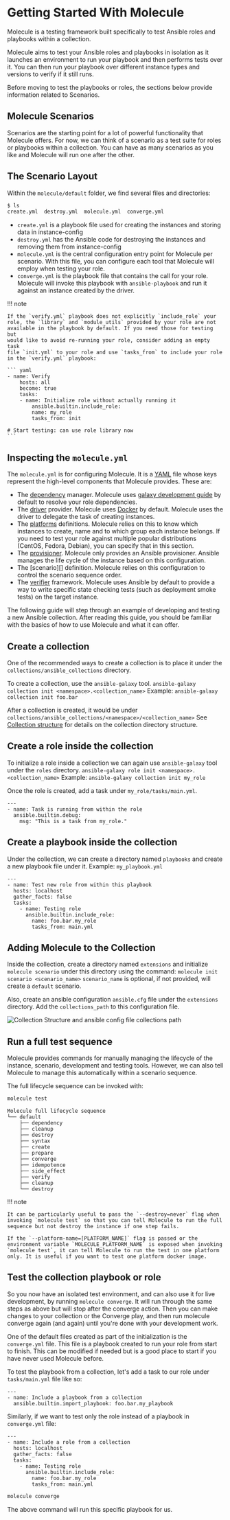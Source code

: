 # Getting Started With Molecule

Molecule is a testing framework built specifically to test Ansible roles and playbooks within a collection.

Molecule aims to test your Ansible roles and playbooks in isolation
as it launches an environment to run your playbook and then performs tests over it.
You can then run your playbook over different instance types and versions to verify if it still runs.

Before moving to test the playbooks or roles, the sections below provide information related to Scenarios.

## Molecule Scenarios

Scenarios are the starting point for a lot of powerful functionality that Molecule offers.
For now, we can think of a scenario as a test suite for roles or playbooks within a collection.
You can have as many scenarios as you like and Molecule will run one after the other.

## The Scenario Layout

Within the `molecule/default` folder, we find several files and
directories:

```bash
$ ls
create.yml  destroy.yml  molecule.yml  converge.yml
```

- `create.yml` is a playbook file used for creating the instances
  and storing data in instance-config
- `destroy.yml` has the Ansible code for destroying the instances
  and removing them from instance-config
- `molecule.yml` is the central configuration entry point for Molecule per scenario.
  With this file, you can configure each tool that Molecule will
  employ when testing your role.
- `converge.yml` is the playbook file that contains the call for your
  role. Molecule will invoke this playbook with `ansible-playbook` and
  run it against an instance created by the driver.

!!! note

    If the `verify.yml` playbook does not explicitly `include_role` your
    role, the `library` and `module_utils` provided by your role are not
    available in the playbook by default. If you need those for testing but
    would like to avoid re-running your role, consider adding an empty task
    file `init.yml` to your role and use `tasks_from` to include your role
    in the `verify.yml` playbook:

    ``` yaml
    - name: Verify
        hosts: all
        become: true
        tasks:
        - name: Initialize role without actually running it
            ansible.builtin.include_role:
            name: my_role
            tasks_from: init

    # Start testing: can use role library now
    ```

## Inspecting the `molecule.yml`

The `molecule.yml` is for configuring Molecule. It is a
[YAML](https://yaml.org/) file whose keys represent the high-level
components that Molecule provides. These are:

- The [dependency](configuration.md#dependency) manager. Molecule
  uses [galaxy development guide]
  by default to resolve your role dependencies.
- The [driver](configuration.md#driver) provider. Molecule uses
  [Docker](https://docs.docker.com/) by default. Molecule uses the
  driver to delegate the task of creating instances.
- The [platforms](configuration.md#platforms) definitions. Molecule
  relies on this to know which instances to create, name and to which
  group each instance belongs. If you need to test your role against
  multiple popular distributions (CentOS, Fedora, Debian), you can
  specify that in this section.
- The [provisioner](configuration.md#provisioner). Molecule only
  provides an Ansible provisioner. Ansible manages the life cycle of
  the instance based on this configuration.
- The [scenario][] definition.
  Molecule relies on this configuration to control the scenario
  sequence order.
- The [verifier](configuration.md#verifier) framework. Molecule
  uses Ansible by default to provide a way to write specific state
  checking tests (such as deployment smoke tests) on the target
  instance.

The following guide will step through an example of developing and
testing a new Ansible collection. After reading this guide, you should be
familiar with the basics of how to use Molecule and what it can offer.

## Create a collection

One of the recommended ways to create a collection is to place it
under the `collections/ansible_collections` directory.

To create a collection, use the `ansible-galaxy` tool.
`ansible-galaxy collection init <namespace>.<collection_name>`
Example: `ansible-galaxy collection init foo.bar`

After a collection is created, it would be under
`collections/ansible_collections/<namespace>/<collection_name>`
See [Collection structure](https://docs.ansible.com/ansible/5/dev_guide/developing_collections_structure.html#collection-structure) for details on the collection directory structure.

## Create a role inside the collection

To initialize a role inside a collection we can again use `ansible-galaxy` tool under the `roles` directory.
`ansible-galaxy role init <namespace>.<collection_name>`
Example: `ansible-galaxy collection init my_role`

Once the role is created, add a task under `my_role/tasks/main.yml`.

```
---
- name: Task is running from within the role
  ansible.builtin.debug:
    msg: "This is a task from my_role."
```

## Create a playbook inside the collection

Under the collection, we can create a directory named `playbooks`
and create a new playbook file under it.
Example: `my_playbook.yml`

```
---
- name: Test new role from within this playbook
  hosts: localhost
  gather_facts: false
  tasks:
    - name: Testing role
      ansible.builtin.include_role:
        name: foo.bar.my_role
        tasks_from: main.yml

```

## Adding Molecule to the Collection

Inside the collection, create a directory named `extensions`
and initialize `molecule scenario` under this directory using
the command: `molecule init scenario <scenario_name>`
`scenario_name` is optional, if not provided, will create
a `default` scenario.

Also, create an ansible configuration `ansible.cfg` file under the `extensions` directory.
Add the `collections_path` to this configuration file.

![Collection Structure and ansible config file collections path](images/collection_structure_and_ansible_cfg.png)

## Run a full test sequence

Molecule provides commands for manually managing the lifecycle of the
instance, scenario, development and testing tools. However, we can also
tell Molecule to manage this automatically within a
scenario sequence.

The full lifecycle sequence can be invoked with:

```bash
molecule test
```

```
Molecule full lifecycle sequence
└── default
    ├── dependency
    ├── cleanup
    ├── destroy
    ├── syntax
    ├── create
    ├── prepare
    ├── converge
    ├── idempotence
    ├── side_effect
    ├── verify
    ├── cleanup
    └── destroy
```

!!! note

    It can be particularly useful to pass the `--destroy=never` flag when
    invoking `molecule test` so that you can tell Molecule to run the full
    sequence but not destroy the instance if one step fails.

    If the `--platform-name=[PLATFORM_NAME]` flag is passed or the
    environment variable `MOLECULE_PLATFORM_NAME` is exposed when invoking
    `molecule test`, it can tell Molecule to run the test in one platform
    only. It is useful if you want to test one platform docker image.

[galaxy development guide]: https://docs.ansible.com/ansible/latest/galaxy/dev_guide.html

## Test the collection playbook or role

So you now have an isolated test environment, and can also use it for live development, by running `molecule converge`.
It will run through the same steps as above but will stop after the converge action.
Then you can make changes to your collection or the Converge play, and then run molecule converge again (and again) until you're done with your development work.

One of the default files created as part of the initialization is the `converge.yml` file.
This file is a playbook created to run your role from start to finish.
This can be modified if needed but is a good place to start if you have never used Molecule before.

To test the playbook from a collection,
let's add a task to our role under `tasks/main.yml` file like so:

```
---
- name: Include a playbook from a collection
  ansible.builtin.import_playbook: foo.bar.my_playbook

```

Similarly, if we want to test only the role instead of a playbook in `converge.yml` file:

```
---
- name: Include a role from a collection
  hosts: localhost
  gather_facts: false
  tasks:
    - name: Testing role
      ansible.builtin.include_role:
        name: foo.bar.my_role
        tasks_from: main.yml

```

```bash
molecule converge
```

The above command will run this specific playbook for us.
